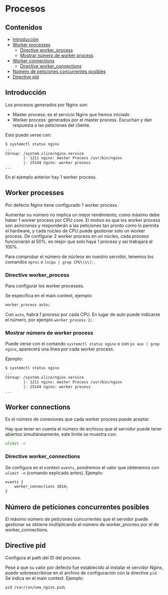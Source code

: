 # Procesos

## Contenidos

- [Introducción](#introducción)
- [Worker processes](#worker-processes)
  - [Directive worker_process](#directive-worker_process)
  - [Mostrar número de worker process](#mostrar-número-de-worker-process)
- [Worker connections](#worker-connections)
  - [Directive worker_connections](#directive-worker_connections)
- [Número de peticiones concurrentes posibles](#número-de-peticiones-concurrentes-posibles)
- [Directive pid](#directive-pid)

## Introducción

Los procesos generados por Nginx son:

- Master process: es el servicio Nginx que hemos iniciado
- Worker process: generados por el master process. Escuchan y dan respuesta a las peticiones del cliente.

Esto puede verse con:

```bash
$ systemctl status nginx
...
CGroup: /system.slice/nginx.service
        |- 1211 nginx: master Process /usr/bin/nginx
        |- 25144 nginx: worker process
...
```

En el ejemplo anterior hay 1 worker process.

## Worker processes

Por defecto Nginx tiene configurado 1 worker process.

Aumentar su número no implica un mejor rendimiento; como máximo debe haber 1 worker process por CPU core. El motivo es que los worker process son asíncronos y responderán a las peticiones tan pronto como lo permita el hardware, y cada núcleo de CPU puede gestionar solo un worker process. De configurar 2 worker process en un núcleo, cada proceso funcionarán al 50%, es mejor que solo haya 1 proceso y así trabajará al 100%.

Para comprobar el número de núcleos en nuestro servidor, tenemos los comandos `nproc` o `lscpu | grep CPU\(s\):`.

### Directive worker_process

Para configurar los worker processes.

Se especifica en el main context, ejemplo:

```bash
worker_process auto;
```

Con `auto`, habrá 1 proceso por cada CPU. En lugar de auto puede indicarse el número, por ejemplo `worker_process 2;`.

### Mostrar número de worker process

Puede verse con el comando `systemctl status nginx` o con `ps aux | grep nginx`, aparecerá una línea por cada worker process. 

Ejemplo:

```bash
$ systemctl status nginx
...
CGroup: /system.slice/nginx.service
        |- 1211 nginx: master Process /usr/bin/nginx
        |- 25144 nginx: worker process
...
```

## Worker connections

Es el número de conexiones que cada worker process puede aceptar.

Hay que tener en cuenta el número de archivos que el servidor puede tener abiertos simultáneamente, este límite se muestra con:

```bash
ulimit -n
```

### Directive worker_connections

Se configura en el context `events`, pondremos el valor que obtenemos con `ulimit -n` (comando explicado antes). Ejemplo:

```bash
events {
    worker_connections 1024;
}
```

## Número de peticiones concurrentes posibles

El máximo número de peticiones concurrentes que el servidor puede gestionar se obtiene multiplicando el número de worker_process por el de worker_connections.

## Directive pid

Configura el path del ID del proceso.

Pese a que su valor por defecto fue establecido al instalar el servidor Nginx, puede sobreescribirse en el archivo de configuración con la directive `pid`. Se indica en el main context. Ejemplo:

```bash
pid /var/run/new_nginx.pid;
```

